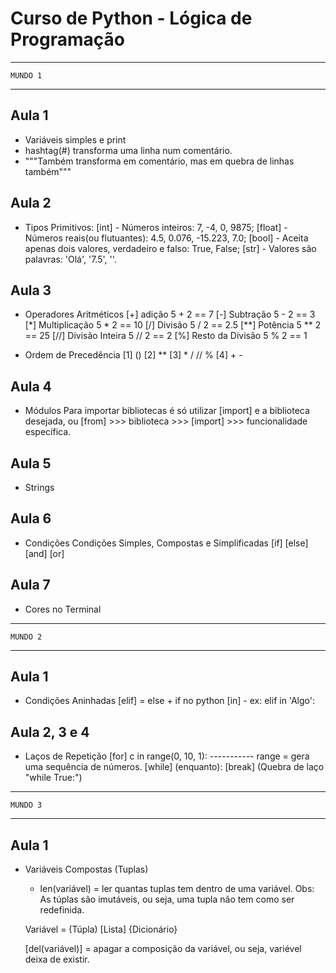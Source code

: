 # Curso de Python - Lógica de Programação
---
    MUNDO 1
---
## Aula 1
- Variáveis simples e print
- hashtag(#) transforma uma linha num comentário.
- """Também transforma em comentário, mas em quebra de linhas também"""

## Aula 2
- Tipos Primitivos:
    [int] - Números inteiros: 7, -4, 0, 9875;
    [float] - Números reais(ou flutuantes): 4.5, 0.076, -15.223, 7.0;
    [bool] - Aceita apenas dois valores, verdadeiro e falso: True, False;
    [str] - Valores são palavras: 'Olá', '7.5', ''.

## Aula 3
- Operadores Aritméticos
    [+] adição                  5 + 2 == 7
    [-] Subtração               5 - 2 == 3
    [*] Multiplicação           5 * 2 == 10
    [/] Divisão                 5 / 2 == 2.5
    [**] Potência               5 ** 2 == 25
    [//] Divisão Inteira        5 // 2 == 2
    [%] Resto da Divisão        5 % 2 == 1

- Ordem de Precedência
    [1] ()
    [2] **
    [3] *   /   //  %
    [4] +   -

## Aula 4
- Módulos
    Para importar bibliotecas é só utilizar [import] e a biblioteca desejada, ou [from] >>> biblioteca >>> [import] >>> funcionalidade específica.

## Aula 5
- Strings
    
## Aula 6
- Condições
    Condições Simples, Compostas e Simplificadas
    [if]
    [else]
    [and]
    [or]

## Aula 7
- Cores no Terminal
---
    MUNDO 2
---
## Aula 1
- Condições Aninhadas
    [elif] = else + if no python
    [in] - ex: elif <nome> in 'Algo':

## Aula 2, 3 e 4
- Laços de Repetição
    [for] c in range(0, 10, 1): ----------- range = gera uma sequência de números.
    [while] (enquanto):
    [break] (Quebra de laço "while True:")
---
    MUNDO 3
---
## Aula 1
- Variáveis Compostas (Tuplas)
    - len(variável) = ler quantas tuplas tem dentro de uma variável.
    Obs: As túplas são imutáveis, ou seja, uma tupla não tem como ser redefinida.

    Variável = (Túpla) [Lista] {Dicionário}

    [del(variável)] = apagar a composição da variável, ou seja, variével deixa de existir.